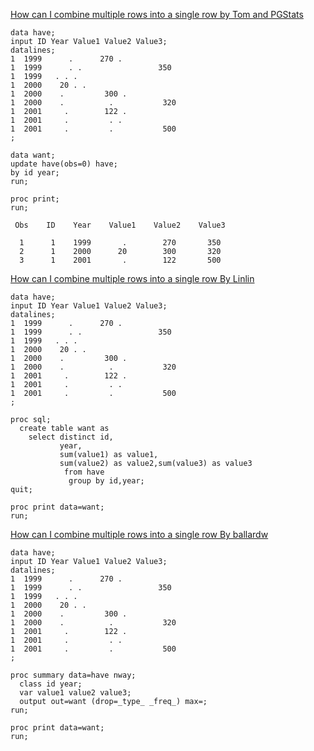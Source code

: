 [How can I combine multiple rows into a single row by Tom and PGStats](https://communities.sas.com/t5/SAS-Programming/How-can-I-combine-multiple-rows-to-a-single-row/m-p/16038#M2220)
```sas
data have;
input ID Year Value1 Value2 Value3;
datalines;
1  1999      .      270 .
1  1999      . .                 350
1  1999   . . .
1  2000    20 . .
1  2000    .         300 .
1  2000    .          .           320
1  2001     .        122 .
1  2001     .         . .
1  2001     .         .           500
;

data want;
update have(obs=0) have;
by id year;
run;

proc print; 
run;
```
```ASCII
 Obs    ID    Year    Value1    Value2    Value3

  1      1    1999       .        270       350
  2      1    2000      20        300       320
  3      1    2001       .        122       500
```
[How can I combine multiple rows into a single row By Linlin](https://communities.sas.com/t5/SAS-Programming/How-can-I-combine-multiple-rows-to-a-single-row/m-p/16038#M2220)
```sas
data have;
input ID Year Value1 Value2 Value3;
datalines;
1  1999      .      270 .
1  1999      . .                 350
1  1999   . . .
1  2000    20 . .
1  2000    .         300 .
1  2000    .          .           320
1  2001     .        122 .
1  2001     .         . .
1  2001     .         .           500
;

proc sql;
  create table want as
    select distinct id,
           year,
           sum(value1) as value1,
           sum(value2) as value2,sum(value3) as value3
            from have
             group by id,year;
quit;

proc print data=want;
run;

```
[How can I combine multiple rows into a single row By  ballardw](https://communities.sas.com/t5/SAS-Programming/How-can-I-combine-multiple-rows-to-a-single-row/m-p/16038#M2220)
```sas
data have;
input ID Year Value1 Value2 Value3;
datalines;
1  1999      .      270 .
1  1999      . .                 350
1  1999   . . .
1  2000    20 . .
1  2000    .         300 .
1  2000    .          .           320
1  2001     .        122 .
1  2001     .         . .
1  2001     .         .           500
;

proc summary data=have nway;
  class id year;
  var value1 value2 value3;
  output out=want (drop=_type_ _freq_) max=;
run;

proc print data=want;
run;
```
